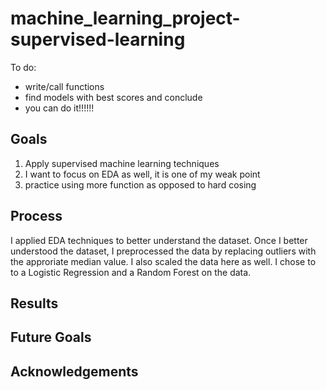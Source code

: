# machine_learning_project-supervised-learning

To do:
- write/call functions
- find models with best scores and conclude
- you can do it!!!!!!



## Goals
1. Apply supervised machine learning techniques
2. I want to focus on EDA as well, it is one of my weak point
3. practice using more function as opposed to hard cosing

## Process
I applied EDA techniques to better understand the dataset. Once I better understood the dataset, I preprocessed the data by replacing outliers with the approriate median value. I also scaled the data here as well. I chose to to a Logistic Regression and a Random Forest on the data.


## Results

## Future Goals

## Acknowledgements
